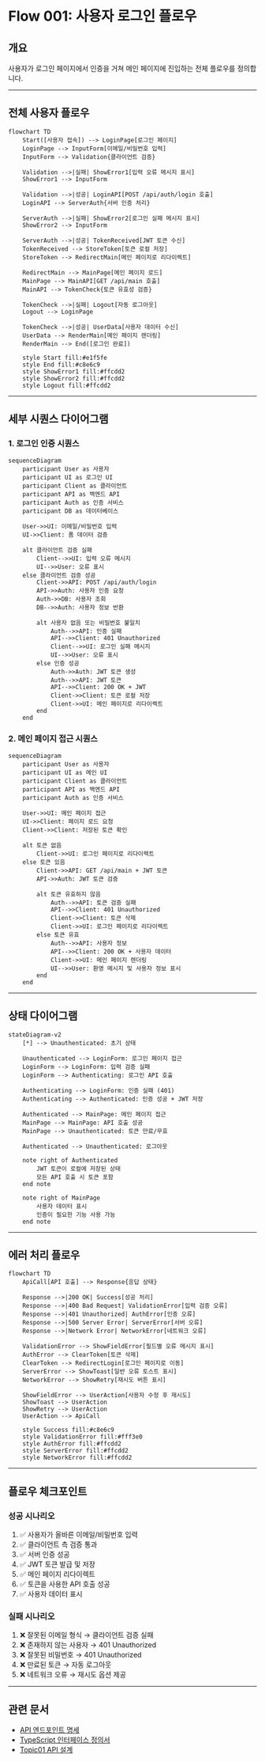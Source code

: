 # Flow 001: 사용자 로그인 플로우

## 개요
사용자가 로그인 페이지에서 인증을 거쳐 메인 페이지에 진입하는 전체 플로우를 정의합니다.

---

## 전체 사용자 플로우

```mermaid
flowchart TD
    Start([사용자 접속]) --> LoginPage[로그인 페이지]
    LoginPage --> InputForm[이메일/비밀번호 입력]
    InputForm --> Validation{클라이언트 검증}
    
    Validation -->|실패| ShowError1[입력 오류 메시지 표시]
    ShowError1 --> InputForm
    
    Validation -->|성공| LoginAPI[POST /api/auth/login 호출]
    LoginAPI --> ServerAuth{서버 인증 처리}
    
    ServerAuth -->|실패| ShowError2[로그인 실패 메시지 표시]
    ShowError2 --> InputForm
    
    ServerAuth -->|성공| TokenReceived[JWT 토큰 수신]
    TokenReceived --> StoreToken[토큰 로컬 저장]
    StoreToken --> RedirectMain[메인 페이지로 리다이렉트]
    
    RedirectMain --> MainPage[메인 페이지 로드]
    MainPage --> MainAPI[GET /api/main 호출]
    MainAPI --> TokenCheck{토큰 유효성 검증}
    
    TokenCheck -->|실패| Logout[자동 로그아웃]
    Logout --> LoginPage
    
    TokenCheck -->|성공| UserData[사용자 데이터 수신]
    UserData --> RenderMain[메인 페이지 렌더링]
    RenderMain --> End([로그인 완료])

    style Start fill:#e1f5fe
    style End fill:#c8e6c9
    style ShowError1 fill:#ffcdd2
    style ShowError2 fill:#ffcdd2
    style Logout fill:#ffcdd2
```

---

## 세부 시퀀스 다이어그램

### 1. 로그인 인증 시퀀스

```mermaid
sequenceDiagram
    participant User as 사용자
    participant UI as 로그인 UI
    participant Client as 클라이언트
    participant API as 백엔드 API
    participant Auth as 인증 서비스
    participant DB as 데이터베이스
    
    User->>UI: 이메일/비밀번호 입력
    UI->>Client: 폼 데이터 검증
    
    alt 클라이언트 검증 실패
        Client-->>UI: 입력 오류 메시지
        UI-->>User: 오류 표시
    else 클라이언트 검증 성공
        Client->>API: POST /api/auth/login
        API->>Auth: 사용자 인증 요청
        Auth->>DB: 사용자 조회
        DB-->>Auth: 사용자 정보 반환
        
        alt 사용자 없음 또는 비밀번호 불일치
            Auth-->>API: 인증 실패
            API-->>Client: 401 Unauthorized
            Client-->>UI: 로그인 실패 메시지
            UI-->>User: 오류 표시
        else 인증 성공
            Auth->>Auth: JWT 토큰 생성
            Auth-->>API: JWT 토큰
            API-->>Client: 200 OK + JWT
            Client->>Client: 토큰 로컬 저장
            Client->>UI: 메인 페이지로 리다이렉트
        end
    end
```

### 2. 메인 페이지 접근 시퀀스

```mermaid
sequenceDiagram
    participant User as 사용자
    participant UI as 메인 UI
    participant Client as 클라이언트
    participant API as 백엔드 API
    participant Auth as 인증 서비스
    
    User->>UI: 메인 페이지 접근
    UI->>Client: 페이지 로드 요청
    Client->>Client: 저장된 토큰 확인
    
    alt 토큰 없음
        Client->>UI: 로그인 페이지로 리다이렉트
    else 토큰 있음
        Client->>API: GET /api/main + JWT 토큰
        API->>Auth: JWT 토큰 검증
        
        alt 토큰 유효하지 않음
            Auth-->>API: 토큰 검증 실패
            API-->>Client: 401 Unauthorized
            Client->>Client: 토큰 삭제
            Client->>UI: 로그인 페이지로 리다이렉트
        else 토큰 유효
            Auth-->>API: 사용자 정보
            API-->>Client: 200 OK + 사용자 데이터
            Client->>UI: 메인 페이지 렌더링
            UI-->>User: 환영 메시지 및 사용자 정보 표시
        end
    end
```

---

## 상태 다이어그램

```mermaid
stateDiagram-v2
    [*] --> Unauthenticated: 초기 상태
    
    Unauthenticated --> LoginForm: 로그인 페이지 접근
    LoginForm --> LoginForm: 입력 검증 실패
    LoginForm --> Authenticating: 로그인 API 호출
    
    Authenticating --> LoginForm: 인증 실패 (401)
    Authenticating --> Authenticated: 인증 성공 + JWT 저장
    
    Authenticated --> MainPage: 메인 페이지 접근
    MainPage --> MainPage: API 호출 성공
    MainPage --> Unauthenticated: 토큰 만료/무효
    
    Authenticated --> Unauthenticated: 로그아웃
    
    note right of Authenticated
        JWT 토큰이 로컬에 저장된 상태
        모든 API 호출 시 토큰 포함
    end note
    
    note right of MainPage
        사용자 데이터 표시
        인증이 필요한 기능 사용 가능
    end note
```

---

## 에러 처리 플로우

```mermaid
flowchart TD
    ApiCall[API 호출] --> Response{응답 상태}
    
    Response -->|200 OK| Success[성공 처리]
    Response -->|400 Bad Request| ValidationError[입력 검증 오류]
    Response -->|401 Unauthorized| AuthError[인증 오류]
    Response -->|500 Server Error| ServerError[서버 오류]
    Response -->|Network Error| NetworkError[네트워크 오류]
    
    ValidationError --> ShowFieldError[필드별 오류 메시지 표시]
    AuthError --> ClearToken[토큰 삭제]
    ClearToken --> RedirectLogin[로그인 페이지로 이동]
    ServerError --> ShowToast[일반 오류 토스트 표시]
    NetworkError --> ShowRetry[재시도 버튼 표시]
    
    ShowFieldError --> UserAction[사용자 수정 후 재시도]
    ShowToast --> UserAction
    ShowRetry --> UserAction
    UserAction --> ApiCall
    
    style Success fill:#c8e6c9
    style ValidationError fill:#fff3e0
    style AuthError fill:#ffcdd2
    style ServerError fill:#ffcdd2
    style NetworkError fill:#ffcdd2
```

---

## 플로우 체크포인트

### 성공 시나리오
1. ✅ 사용자가 올바른 이메일/비밀번호 입력
2. ✅ 클라이언트 측 검증 통과
3. ✅ 서버 인증 성공
4. ✅ JWT 토큰 발급 및 저장
5. ✅ 메인 페이지 리다이렉트
6. ✅ 토큰을 사용한 API 호출 성공
7. ✅ 사용자 데이터 표시

### 실패 시나리오
1. ❌ 잘못된 이메일 형식 → 클라이언트 검증 실패
2. ❌ 존재하지 않는 사용자 → 401 Unauthorized
3. ❌ 잘못된 비밀번호 → 401 Unauthorized  
4. ❌ 만료된 토큰 → 자동 로그아웃
5. ❌ 네트워크 오류 → 재시도 옵션 제공

---

## 관련 문서
- [API 엔드포인트 명세](./api_endpoints.md)
- [TypeScript 인터페이스 정의서](./typescript_interfaces.md)
- [Topic01 API 설계](../roadmap/topic01-phase01-task01-api-design.md) 